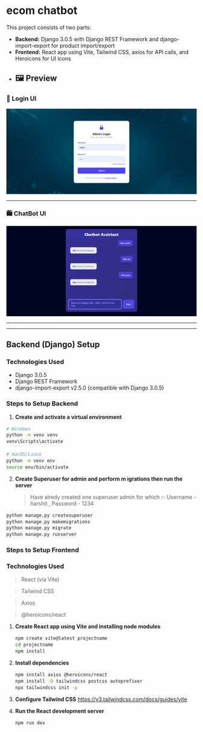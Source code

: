 # ecom chatbot

This project consists of two parts:

- **Backend:** Django 3.0.5 with Django REST Framework and django-import-export for product import/export
- **Frontend:** React app using Vite, Tailwind CSS, axios for API calls, and Heroicons for UI icons
- ## 🖼️ Preview

### 🔐 Login UI

![Login UI](frontend/src/assets/login.png)

---

### 🛍️ ChatBot UI

![ChatBot UI](frontend/src/assets/chat.png)

---

---

## Backend (Django) Setup

### Technologies Used

- Django 3.0.5
- Django REST Framework
- django-import-export v2.5.0 (compatible with Django 3.0.5)

### Steps to Setup Backend

1. **Create and activate a virtual environment**

```bash
# Windows
python -m venv venv
venv\Scripts\activate

# macOS/Linux
python -m venv env
source env/bin/activate
```
2. **Create Superuser for admin and perform m igrations then run the server**
   > Have alredy created one superuser admin for which :- Username - harshit ,  Password - 1234
```bash
python manage.py createsuperuser
python manage.py makemigrations
python manage.py migrate
python manage.py runserver
   ```

### Steps to Setup Frontend

### Technologies Used

> React (via Vite)

> Tailwind CSS

> Axios

> @heroicons/react

1. **Create React app using Vite and installing node modules**
   ```bash
   npm create vite@latest projectname
   cd projectname
   npm install
   ```
2. **Install dependencies**
   ```bash
   npm install axios @heroicons/react
   npm install -D tailwindcss postcss autoprefixer
   npx tailwindcss init -p
   ```
3. **Configure Tailwind CSS**
https://v3.tailwindcss.com/docs/guides/vite

4. **Run the React development server**
   ```bash
   npm run dev
   ```
